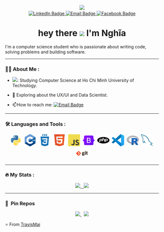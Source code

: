 <div id="header" align="center">
  <img src="https://media.giphy.com/media/gjrYDwbjnK8x36xZIO/giphy.gif" width="150"/>
</div>
<div id="badges" align="center">
  <a href="https://www.linkedin.com/in/ngh%C4%A9a-mai-10654824b">
    <img src="https://img.shields.io/badge/LinkedIn-blue?style=for-the-badge&logo=linkedin&logoColor=white" alt="LinkedIn Badge"/>
  </a>
  <a href="mailto:emches1976@gmail.com">
    <img src="https://img.shields.io/badge/Email-red?style=for-the-badge&logo=gmail&logoColor=white" alt="Email Badge"/>
  </a>
  <a href="https://www.facebook.com/HuuNghiaTheGreat">
    <img src="https://img.shields.io/badge/Facebook-blue?style=for-the-badge&logo=facebook&logoColor=white" alt="Facebook Badge"/>
  </a>
</div>
<h1 align="center">
  hey there
  <img src="https://media.giphy.com/media/hvRJCLFzcasrR4ia7z/giphy.gif" width="30px"/>
  I'm Nghĩa
</h1>
<p>
  I'm a computer science student who is passionate about writing code, solving problems and building software.
</p>

---

### :technologist: About Me :
- <img src="https://media.giphy.com/media/WUlplcMpOCEmTGBtBW/giphy.gif" width="30">: Studying Computer Science at Ho Chi Minh University of Technology.

- :seedling: Exploring about the UX/UI and Data Scientist.

- :mailbox:How to reach me: [![Email Badge](https://img.shields.io/badge/-emches1976@gmail.com-red?style=flat&logo=gmail&logoColor=white)](mailto:emches1976@gmail.com)

---

### :hammer_and_wrench: Languages and Tools :
<div align="center">
  <img src="https://github.com/devicons/devicon/blob/master/icons/python/python-original.svg" title="Python" alt="Python" width="40" height="40"/>&nbsp;
  <img src="https://github.com/devicons/devicon/blob/master/icons/cplusplus/cplusplus-original.svg" title="cpp" alt="cpp" width="40" height="40"/>&nbsp;
  <img src="https://github.com/devicons/devicon/blob/master/icons/css3/css3-plain-wordmark.svg"  title="CSS3" alt="CSS" width="40" height="40"/>&nbsp;
  <img src="https://github.com/devicons/devicon/blob/master/icons/html5/html5-original.svg" title="HTML5" alt="HTML" width="40" height="40"/>&nbsp;
  <img src="https://github.com/devicons/devicon/blob/master/icons/javascript/javascript-original.svg" title="JavaScript" alt="JavaScript" width="40" height="40"/>&nbsp;
  <img src="https://github.com/devicons/devicon/blob/master/icons/bootstrap/bootstrap-original.svg" title="Bootstrap" alt="Bootstrap" width="40" height="40"/>&nbsp;
  <img src="https://github.com/devicons/devicon/blob/master/icons/php/php-plain.svg" title="PHP" alt="PHP" width="40" height="40"/>&nbsp;
  <img src="https://github.com/devicons/devicon/blob/master/icons/vscode/vscode-original.svg" title="vscode" alt="vscode" width="40" height="40"/>&nbsp;
  <img src="https://github.com/devicons/devicon/blob/master/icons/r/r-original.svg" title="R" alt="R" width="40" height="40"/>&nbsp;
  <img src="https://github.com/devicons/devicon/blob/master/icons/mysql/mysql-original.svg" title="MySQL"  alt="MySQL" width="40" height="40"/>&nbsp;
  <img src="https://github.com/devicons/devicon/blob/master/icons/git/git-original-wordmark.svg" title="Git" **alt="Git" width="40" height="40"/>
</div>

---

### :fire: My Stats :
<p align="center" >
<a href="https://github.com/TravisMai">
  <img height="175em" src="https://github-readme-stats.vercel.app/api?username=travismai&theme=radical&show_icons=true" />
  &nbsp;
  <img height="175em" src="https://github-readme-stats.vercel.app/api/top-langs/?username=travismai&theme=radical&layout=compact" />
</a>
</p>

---

### 📌 &nbsp;Pin Repos
<p align="center" >
  <a href="https://github.com/TravisMai/CO3105_BKFRESH_HK221">
  <img height="140em" src="https://github-readme-stats.vercel.app/api/pin/?username=travismai&repo=CO3105_BKFRESH_HK221&show_icons=true&theme=radical" />
  </a>
  &nbsp;
  <a href="https://github.com/TravisMai/CO3038_IOT_HK221">
  <img height="140em" src="https://github-readme-stats.vercel.app/api/pin/?username=travismai&repo=CO3038_IOT_HK221&show_icons=true&theme=radical" />
  </a>
</p>

⭐️ From [TravisMai](https://github.com/travismai)
